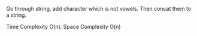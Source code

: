 Go through string, add character which is not vowels. Then concat them to a string.


Time Complexity O(n). Space Complexity O(n)